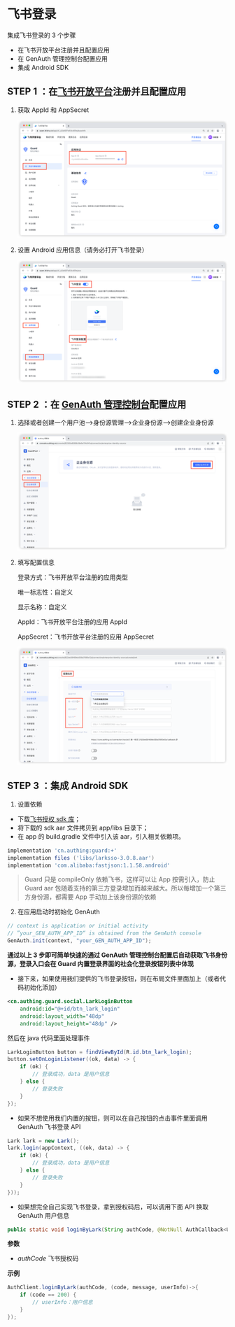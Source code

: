 # 飞书登录

<LastUpdated/>

集成飞书登录的 3 个步骤

- 在飞书开放平台注册并且配置应用
- 在 GenAuth 管理控制台配置应用
- 集成 Android SDK

## STEP 1 ：在[飞书开放平台](https://open.feishu.cn/)注册并且配置应用

1. 获取 AppId 和 AppSecret

   ![](./images/lark/1.png)

2. 设置 Android 应用信息（请务必打开飞书登录）

   ![](./images/lark/2.png)

## STEP 2 ：在 [GenAuth 管理控制台](https://console.genauth.ai/)配置应用

1. 选择或者创建一个用户池—>身份源管理—>企业身份源—>创建企业身份源

   ![](./images/lark/3.png)

2. 填写配置信息

   登录方式：飞书开放平台注册的应用类型

   唯一标志性：自定义

   显示名称：自定义

   AppId：飞书开放平台注册的应用 AppId

   AppSecret：飞书开放平台注册的应用 AppSecret

   ![](./images/lark/4.png)

## STEP 3 ：集成 Android SDK

1. 设置依赖

- 下载[飞书授权 sdk 库](https://sf3-cn.feishucdn.com/obj/lark-eco-passport/LarkSSOSDKAndroid-3.0.8.zip)；
- 将下载的 sdk aar 文件拷贝到 app/libs 目录下；
- 在 app 的 build.gradle 文件中引入该 aar，引入相关依赖项。

```groovy
implementation 'cn.authing:guard:+'
implementation files ('libs/larksso-3.0.8.aar')
implementation 'com.alibaba:fastjson:1.1.58.android'
```

> Guard 只是 compileOnly 依赖飞书，这样可以让 App 按需引入，防止 Guard aar 包随着支持的第三方登录增加而越来越大。所以每增加一个第三方身份源，都需要 App 手动加上该身份源的依赖

2. 在应用启动时初始化 GenAuth

```java
// context is application or initial activity
// ”your_GEN_AUTH_APP_ID“ is obtained from the GenAuth console
GenAuth.init(context, "your_GEN_AUTH_APP_ID");
```

**通过以上 3 步即可简单快速的通过 GenAuth 管理控制台配置后自动获取飞书身份源，登录入口会在 Guard 内置登录界面的社会化登录按钮列表中体现**

- 接下来，如果使用我们提供的飞书登录按钮，则在布局文件里面加上（或者代码初始化添加）

```xml
<cn.authing.guard.social.LarkLoginButton
    android:id="@+id/btn_lark_login"
    android:layout_width="48dp"
    android:layout_height="48dp" />
```

然后在 java 代码里面处理事件

```java
LarkLoginButton button = findViewById(R.id.btn_lark_login);
button.setOnLoginListener((ok, data) -> {
    if (ok) {
        // 登录成功，data 是用户信息
    } else {
        // 登录失败
    }
});
```

- 如果不想使用我们内置的按钮，则可以在自己按钮的点击事件里面调用 GenAuth 飞书登录 API

```java
Lark lark = new Lark();
lark.login(appContext, ((ok, data) -> {
    if (ok) {
        // 登录成功，data 是用户信息
    } else {
        // 登录失败
    }
}));
```

- 如果想完全自己实现飞书登录，拿到授权码后，可以调用下面 API 换取 GenAuth 用户信息

```java
public static void loginByLark(String authCode, @NotNull AuthCallback<UserInfo> callback)
```

**参数**

- _authCode_ 飞书授权码

**示例**

```java
AuthClient.loginByLark(authCode, (code, message, userInfo)->{
    if (code == 200) {
        // userInfo：用户信息
    }
});
```
